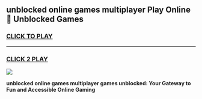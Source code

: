 
## unblocked online games multiplayer Play Online 👋 Unblocked Games
<h3>
<a href="https://premium.freeplayer.one?title=unblocked_online_games_multiplayer&ref=19F">CLICK TO PLAY</a></h3>
<hr>

<h3>
<a href="https://premium.freeplayer.one?title=unblocked_online_games_multiplayer&ref=19F">CLICK 2 PLAY</a>
  
</h3>

<a href="https://premium.freeplayer.one?title=unblocked_online_games_multiplayer&ref=19F"><img src="https://clearcache.store/games.png"></a>


**unblocked online games multiplayer games unblocked: Your Gateway to Fun and Accessible Online Gaming**
